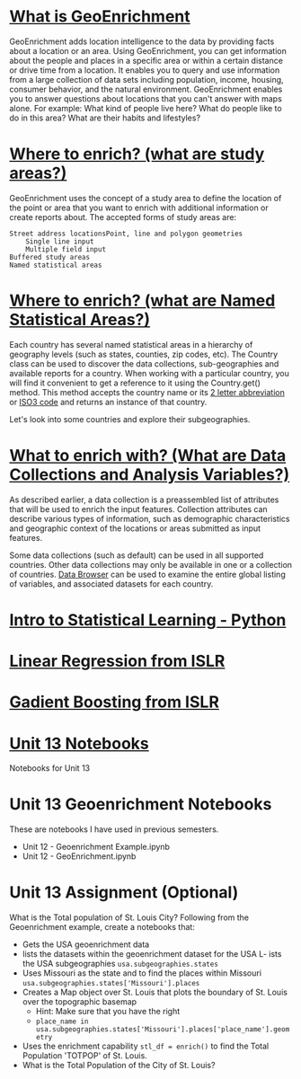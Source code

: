 # [What is GeoEnrichment](https://developers.arcgis.com/python/guide/part1-introduction-to-geoenrichment/)
GeoEnrichment adds location intelligence to the data by 
providing facts about a location or an area. Using 
GeoEnrichment, you can get information about the people 
and places in a specific area or within a certain distance 
or drive time from a location. It enables you to query and 
use information from a large collection of data sets including 
population, income, housing, consumer behavior, and the natural 
environment. GeoEnrichment enables you to answer questions about 
locations that you can't answer with maps alone. For example: 
What kind of people live here? What do people like to do in 
this area? What are their habits and lifestyles?

# [Where to enrich? (what are study areas?)](https://developers.arcgis.com/python/guide/part2-where-to-enrich-study-areas/)
GeoEnrichment uses the concept of a study area to define the location 
of the point or area that you want to enrich with additional 
information or create reports about. The accepted forms of 
study areas are:

    Street address locationsPoint, line and polygon geometries
        Single line input
        Multiple field input
    Buffered study areas
    Named statistical areas

# [Where to enrich? (what are Named Statistical Areas?)](https://developers.arcgis.com/python/guide/part3-where-to-enrich-named-stat-areas/)
Each country has several named statistical areas in 
a hierarchy of geography levels (such as states, counties, 
zip codes, etc). The Country class can be used to discover 
the data collections, sub-geographies and available 
reports for a country. When working with a particular country, 
you will find it convenient to get a reference to it using the 
Country.get() method. This method accepts the country name or 
its [2 letter abbreviation](http://www.nationsonline.org/oneworld/country_code_list.htm) 
or [ISO3 code](https://unstats.un.org/unsd/tradekb/knowledgebase/country-code) and returns an instance 
of that country.

Let's look into some countries 
and explore their subgeographies.

# [What to enrich with? (What are Data Collections and Analysis Variables?)](https://developers.arcgis.com/python/guide/part4-what-to-enrich-datacollections-analysisvariables/)
As described earlier, a data collection is a preassembled list 
of attributes that will be used to enrich the input features. 
Collection attributes can describe various types of 
information, such as demographic characteristics and geographic 
context of the locations or areas submitted as input features.

Some data collections (such as default) can be used in 
all supported countries. Other data collections may 
only be available in one or a collection of countries. 
[Data Browser](https://doc.arcgis.com/en/esri-demographics/data/data-browser.htm) can be used to examine the entire global 
listing of variables, and associated datasets for each 
country.


# [Intro to Statistical Learning - Python](https://github.com/JWarmenhoven/ISLR-python)

# [Linear Regression from ISLR](https://nbviewer.jupyter.org/github/JWarmenhoven/ISL-python/blob/master/Notebooks/Chapter%203.ipynb#3.2-Multiple-Linear-Regression)

# [Gadient Boosting from ISLR](https://nbviewer.jupyter.org/github/JWarmenhoven/ISL-python/blob/master/Notebooks/Chapter%208.ipynb#8.3.4-Boosting)

# [Unit 13 Notebooks](https://arcg.is/1eXD4y0)
Notebooks for Unit 13

# Unit 13 Geoenrichment Notebooks
These are notebooks I have used in previous semesters.
- Unit 12 - Geoenrichment Example.ipynb
- Unit 12 - GeoEnrichment.ipynb 

# Unit 13 Assignment (Optional)
What is the Total population of St. Louis City? 
Following from the Geoenrichment example, 
create a notebooks that:

- Gets the USA geoenrichment data
- lists the datasets within the geoenrichment dataset for the USA
L- ists the USA subgeographies ```usa.subgeographies.states```
- Uses Missouri as the state and to find the places within Missouri ```usa.subgeographies.states['Missouri'].places```
- Creates a Map object over St. Louis that plots the boundary of St. Louis over the topographic basemap
    - Hint: Make sure that you have the right 
    - ```place_name in usa.subgeographies.states['Missouri'].places['place_name'].geometry```
- Uses the enrichment capability ```stl_df = enrich()``` to find the Total Population 'TOTPOP' of St. Louis.
- What is the Total Population of the City of St. Louis?

